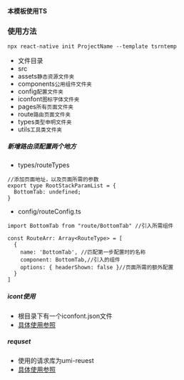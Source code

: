 #### 本模板使用TS
### 使用方法
```
npx react-native init ProjectName --template tsrntemp
```



- 文件目录
 - src
  - assets`静态资源文件夹`
  - components`公用组件文件夹`
  - config`配置文件夹`
  - iconfont`图标字体文件夹`
  - pages`所有页面文件夹`
  - route`路由页面文件夹`
  - types`类型申明文件夹`
  - utils`工具类文件夹`


##### 新增路由须配置两个地方
- types/routeTypes

```
//添加页面地址，以及页面所需的参数
export type RootStackParamList = {
  BottomTab: undefined;
}
```
- config/routeConfig.ts

```
import BottomTab from "route/BottomTab" //引入所需组件

const RouteArr: Array<RouteType> = [
  {
    name: 'BottomTab', //匹配第一步配置时的名称
    component: BottomTab,//引入的组件
    options: { headerShown: false }//页面所需的额外配置
  }
]
```

##### icont使用
- 根目录下有一个iconfont.json文件
- [具体使用参照](https://www.npmjs.com/package/react-native-iconfont-cli)


##### requset
- 使用的请求库为umi-reuest
- [具体使用参照](https://www.npmjs.com/package/umi-request)